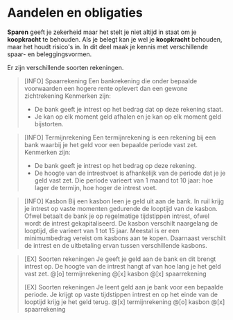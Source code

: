 # Aandelen en obligaties

**Sparen** geeft je zekerheid maar het stelt je niet altijd in staat om je **koopkracht** te behouden. Als je belegt kan je wel je **koopkracht** behouden, maar het houdt risico's in. In dit deel maak je kennis met verschillende spaar- en beleggingsvormen.

Er zijn verschillende soorten rekeningen.

> [INFO] Spaarrekening
> Een bankrekening die onder bepaalde voorwaarden een hogere rente oplevert dan een gewone zichtrekening
> Kenmerken zijn:
>
> - De bank geeft je intrest op het bedrag dat op deze rekening staat.
> - Je kan op elk moment geld afhalen en je kan op elk moment geld bijstorten.

> [INFO] Termijnrekening
> Een termijnrekening is een rekening bij een bank waarbij je het geld voor een bepaalde periode vast zet.
> Kenmerken zijn:
>
> - De bank geeft je intrest op het bedrag op deze rekening.
> - De hoogte van de intrestvoet is afhankelijk van de periode dat je je geld vast zet. Die periode varieert van 1 maand tot 10 jaar: hoe lager de termijn, hoe hoger de intrest voet.

> [INFO] Kasbon
> Bij een kasbon leen je geld uit aan de bank. In ruil krijg je intrest op vaste momenten gedurende de looptijd van de kasbon.
> Ofwel betaalt de bank je op regelmatige tijdstippen intrest, ofwel wordt de intrest gekapitaliseerd.
> De kasbon verschilt naargelang de looptijd, die varieert van 1 tot 15 jaar.
> Meestal is er een minimumbedrag vereist om kasbons aan te kopen. Daarnaast verschilt de intrest en de uitbetaling ervan tussen verschillende kasbons.

> [EX] Soorten rekeningen
> Je geeft je geld aan de bank en dit brengt intrest op. De hoogte van de intrest hangt af van hoe lang je het geld vast zet.
> @[o] termijnrekening
> @[x] kasbon
> @[x] spaarrekening
>
> [EX] Soorten rekeningen
> Je leent geld aan je bank voor een bepaalde periode. Je krijgt op vaste tijdstippen intrest en op het einde van de looptijd krijg je het geld terug.
> @[x] termijnrekening
> @[o] kasbon
> @[x] spaarrekening
